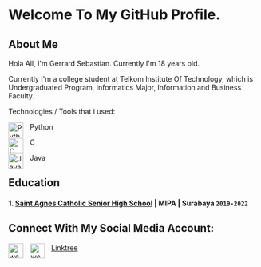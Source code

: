 # Welcome To My GitHub Profile.

## About Me
Hola All, I'm Gerrard Sebastian. Currently I'm 18 years old.

Currently I'm a college student at Telkom Institute Of Technology, which is Undergraduated Program, Informatics Major, Information and Business Faculty.

Technologies / Tools that i used:

<img align="left" alt="Python" width="30px" src="https://upload.wikimedia.org/wikipedia/commons/thumb/c/c3/Python-logo-notext.svg/110px-Python-logo-notext.svg.png?20100317150552" style="padding-right:10px;" />Python

<img align="left" alt="C" width="30px" src="https://upload.wikimedia.org/wikipedia/commons/thumb/1/18/C_Programming_Language.svg/1853px-C_Programming_Language.svg.png?20100317150552" style="padding-right:10px;" />C

<img align="left" alt="Java" width="30px" src="https://static.wikia.nocookie.net/java/images/e/e3/Java-logo-thumb.png/revision/latest/zoom-crop/width/500/height/500?cb=20070104155523?20100317150552" style="padding-right:10px;" />Java

## Education
#### 1. [Saint Agnes Catholic Senior High School](http://www.smak-stagnes-sby.sch.id/) | MIPA | Surabaya `2019-2022`


## Connect With My Social Media Account:

<a href="https://linktr.ee/gerrardgs#gh-light-mode-only"><img src="https://static.wikia.nocookie.net/logopedia/images/1/14/Linktree_Icon.svg/revision/latest?cb=20220411121739" width="30px" img align="left" alt="website" style="padding-right:10px;" ></a>
<a href="https://linktr.ee/gerrardgs#gh-dark-mode-only"><img src="https://static.wikia.nocookie.net/logopedia/images/1/14/Linktree_Icon.svg/revision/latest?cb=20220411121739" width="30px" img align="left" alt="website" style="padding-right:10px;" ></a> [Linktree](https://linktr.ee/gerrardgs)



<!--
**gerrardgs/gerrardgs** is a ✨ _special_ ✨ repository because its `README.md` (this file) appears on your GitHub profile.

Here are some ideas to get you started:

- 🔭 I’m currently working on ...
- 🌱 I’m currently learning ...
- 👯 I’m looking to collaborate on ...
- 🤔 I’m looking for help with ...
- 💬 Ask me about ...
- 📫 How to reach me: ...
- 😄 Pronouns: ...
- ⚡ Fun fact: ...
-->
